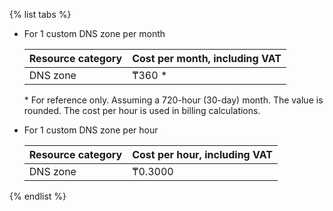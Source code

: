 {% list tabs %}

* For 1 custom DNS zone per month

   | Resource category | Cost per month, including VAT |
   | --- | --- |
   | DNS zone | ₸360 \* |

   \* For reference only. Assuming a 720-hour (30-day) month. The value is rounded. The cost per hour is used in billing calculations.

* For 1 custom DNS zone per hour

   | Resource category | Cost per hour, including VAT |
   | --- | --- |
   | DNS zone | ₸0.3000 |

{% endlist %}